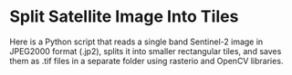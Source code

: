 # Split Satellite Image Into Tiles
Here is a Python script that reads a single band Sentinel-2 image in JPEG2000 format (.jp2), splits it into smaller rectangular tiles, and saves them as .tif files in a separate folder using rasterio and OpenCV libraries.
